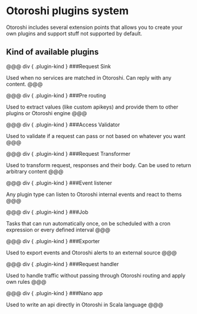 # Otoroshi plugins system

Otoroshi includes several extension points that allows you to create your own plugins and support stuff not supported by default.

## Kind of available plugins

@@@ div { .plugin-kind }
###Request Sink

Used when no services are matched in Otoroshi. Can reply with any content.
@@@

@@@ div { .plugin-kind }
###Pre routing

Used to extract values (like custom apikeys) and provide them to other plugins or Otoroshi engine
@@@

@@@ div { .plugin-kind }
###Access Validator

Used to validate if a request can pass or not based on whatever you want
@@@

@@@ div { .plugin-kind }
###Request Transformer

Used to transform request, responses and their body. Can be used to return arbitrary content
@@@

@@@ div { .plugin-kind }
###Event listener

Any plugin type can listen to Otoroshi internal events and react to thems
@@@

@@@ div { .plugin-kind }
###Job

Tasks that can run automatically once, on be scheduled with a cron expression or every defined interval
@@@

@@@ div { .plugin-kind }
###Exporter

Used to export events and Otoroshi alerts to an external source
@@@

@@@ div { .plugin-kind }
###Request handler

Used to handle traffic without passing through Otoroshi routing and apply own rules
@@@

@@@ div { .plugin-kind }
###Nano app

Used to write an api directly in Otoroshi in Scala language
@@@
